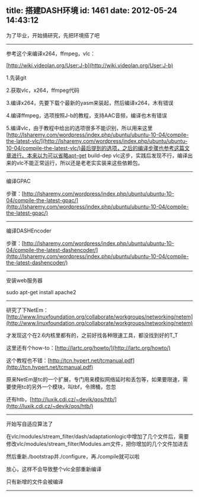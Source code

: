 title: 搭建DASH环境
id: 1461
date: 2012-05-24 14:43:12
---

为了毕业，开始搞研究，先把环境搭了吧

--------------------------------------------------------

参考这个来编译x264，ffmpeg，vlc：

[http://wiki.videolan.org/User:J-b](http://wiki.videolan.org/User:J-b)

1.先装git

2.获取vlc，x264，ffmpeg代码

3.编译x264，先要下载个最新的yasm来装起，然后编译x264，木有错误

4.编译ffmpeg，选项按照J-b的教程，支持AAC音频，编译也木有错误

5.编译vlc，由于教程中给出的选项很多不能识别，所以用来这里[http://lsharemy.com/wordpress/index.php/ubuntu/ubuntu-10-04/compile-the-latest-vlc/](http://lsharemy.com/wordpress/index.php/ubuntu/ubuntu-10-04/compile-the-latest-vlc/)最后提到的选项，之后的编译步骤也参考这篇文章进行。本来以为可以省略apt-get build-dep vlc这步，实践后发现不行，编译出来的vlc不能正常运行，所以还是老老实实装来这些依赖包。

-----------------------------------------------------

编译GPAC

步骤：[http://lsharemy.com/wordpress/index.php/ubuntu/ubuntu-10-04/compile-the-latest-gpac/](http://lsharemy.com/wordpress/index.php/ubuntu/ubuntu-10-04/compile-the-latest-gpac/)

------------------------------------------------------

编译DASHEncoder

步骤：[http://lsharemy.com/wordpress/index.php/ubuntu/ubuntu-10-04/compile-the-latest-dashencoder/](http://lsharemy.com/wordpress/index.php/ubuntu/ubuntu-10-04/compile-the-latest-dashencoder/)

--------------------------------------------------------

安装web服务器

sudo apt-get install apache2

--------------------------------------------------------

研究了下NetEm：[http://www.linuxfoundation.org/collaborate/workgroups/networking/netem](http://www.linuxfoundation.org/collaborate/workgroups/networking/netem)

才发现这个在2.6内核里都有的，之前好找各种限速工具，都没找到好的T_T

这里还有个how-to：[http://lartc.org/howto/](http://lartc.org/howto/)

这个教程也不错：[http://tcn.hypert.net/tcmanual.pdf](http://tcn.hypert.net/tcmanual.pdf)

原来NetEm是tc的一个扩展，专门用来模拟网络延时和丢包等，如果要限速，需要使用tc的另外一个模块，叫tbf，令牌桶，忽忽

还有htb，[http://luxik.cdi.cz/~devik/qos/htb/](http://luxik.cdi.cz/~devik/qos/htb/)

-----------------------------------------------

开始写自适应算法了

在vlc/modules/stream_filter/dash/adaptationlogic中增加了几个文件后，需要修改vlc/modules/stream_filter/Modules.am文件，把你增加的几个文件加进去

然后重新./bootstrap并./configure，再./compile就可以啦

放心，这样不会导致整个vlc全部重新编译

只有新增的文件会被编译

------------------------------------------------